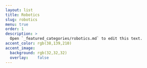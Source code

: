 ```yaml
---
layout: list
title: Robotics
slug: robotics
menu: true
order: 1
description: >
  Open `_featured_categories/robotics.md` to edit this text.
accent_color: rgb(38,139,210)
accent_image:
  background: rgb(32,32,32)
  overlay:    false
---
```

